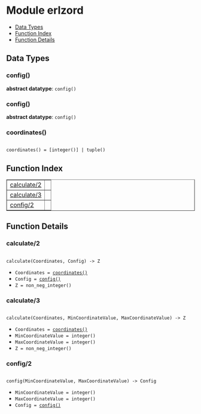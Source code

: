 

# Module erlzord #
* [Data Types](#types)
* [Function Index](#index)
* [Function Details](#functions)

<a name="types"></a>

## Data Types ##




### <a name="type-config">config()</a> ###


__abstract datatype__: `config()`




### <a name="type-config">config()</a> ###


__abstract datatype__: `config()`




### <a name="type-coordinates">coordinates()</a> ###


<pre><code>
coordinates() = [integer()] | tuple()
</code></pre>

<a name="index"></a>

## Function Index ##


<table width="100%" border="1" cellspacing="0" cellpadding="2" summary="function index"><tr><td valign="top"><a href="#calculate-2">calculate/2</a></td><td></td></tr><tr><td valign="top"><a href="#calculate-3">calculate/3</a></td><td></td></tr><tr><td valign="top"><a href="#config-2">config/2</a></td><td></td></tr></table>


<a name="functions"></a>

## Function Details ##

<a name="calculate-2"></a>

### calculate/2 ###

<pre><code>
calculate(Coordinates, Config) -&gt; Z
</code></pre>

<ul class="definitions"><li><code>Coordinates = <a href="#type-coordinates">coordinates()</a></code></li><li><code>Config = <a href="#type-config">config()</a></code></li><li><code>Z = non_neg_integer()</code></li></ul>

<a name="calculate-3"></a>

### calculate/3 ###

<pre><code>
calculate(Coordinates, MinCoordinateValue, MaxCoordinateValue) -&gt; Z
</code></pre>

<ul class="definitions"><li><code>Coordinates = <a href="#type-coordinates">coordinates()</a></code></li><li><code>MinCoordinateValue = integer()</code></li><li><code>MaxCoordinateValue = integer()</code></li><li><code>Z = non_neg_integer()</code></li></ul>

<a name="config-2"></a>

### config/2 ###

<pre><code>
config(MinCoordinateValue, MaxCoordinateValue) -&gt; Config
</code></pre>

<ul class="definitions"><li><code>MinCoordinateValue = integer()</code></li><li><code>MaxCoordinateValue = integer()</code></li><li><code>Config = <a href="#type-config">config()</a></code></li></ul>

